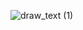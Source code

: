 
![draw_text (1)](https://user-images.githubusercontent.com/110904131/193451375-d6ba6900-a9e3-4dd2-9462-64cb4d50dcdc.png)
